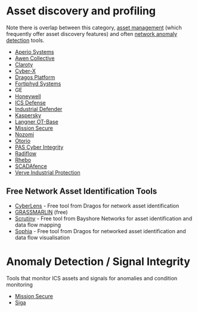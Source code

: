 # Asset discovery and profiling

Note there is overlap between this category, [asset management](AssetMgmt.md) (which frequently offer asset discovery features) and often [network anomaly detection](NAD.md) tools.

* [Aperio Systems](https://www.aperio-systems.com/)
* [Awen Collective](https://www.awencollective.com/)
* [Claroty](https://www.claroty.com/)
* [Cyber-X](https://cyberx-labs.com/)
* [Dragos Platform](https://www.dragos.com/)
* [Fortiphyd Systems](https://www.fortiphyd.com/)
* GE
* [Honeywell](https://www.honeywellprocess.com/en-US/explore/products/Forge%20Cybersecurity/Pages/default.aspx)
* [ICS Defense](https://icsdefense.net/)
* [Industrial Defender](https://www.industrialdefender.com/)
* [Kaspersky](https://ics.kaspersky.com/)
* [Langner OT-Base](https://www.langner.com/ot-base/)
* [Mission Secure](https://www.missionsecure.com/)
* [Nozomi](https://www.nozominetworks.com/)
* [Otorio](https://www.otorio.com)
* [PAS Cyber Integrity](https://cyber.pas.com/)
* [Radiflow](https://radiflow.com/)
* [Rhebo](https://www.rhebo.com)
* [SCADAfence](https://www.scadafence.com/)
* [Verve Industrial Protection](https://verveindustrial.com/)


## Free Network Asset Identification Tools
* [CyberLens](https://www.dragos.com/community-tools/) - Free tool from Dragos for network asset identification
* [GRASSMARLIN](https://github.com/nsacyber/GRASSMARLIN) (free)
* [Scrutiny](https://bayshorenetworks.com/products/scrutiny/) - Free tool from Bayshore Networks for asset identification and data flow mapping
* [Sophia](https://www.dragos.com/community-tools/) - Free tool from Dragos for networked asset identification and data flow visualisation


# Anomaly Detection / Signal Integrity
Tools that monitor ICS assets and signals for anomalies and condition monitoring
* [Mission Secure](https://www.missionsecure.com/)
* [Siga](https://sigasec.com/)